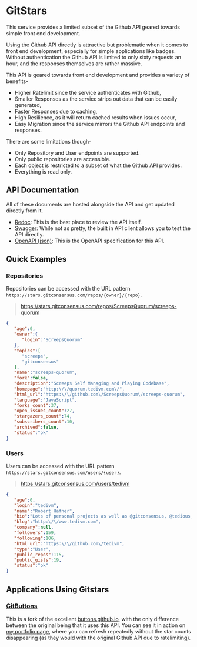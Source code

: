 # GitStars

This service provides a limited subset of the Github API geared towards simple front end development.

Using the Github API directly is attractive but problematic when it comes to front end development, especially for simple applications like badges. Without authentication the Github API is limited to only sixty requests an hour, and the responses themselves are rather massive.

This API is geared towards front end development and provides a variety of benefits-

* Higher Ratelimit since the service authenticates with Github,
* Smaller Responses as the service strips out data that can be easily generated,
* Faster Responses due to caching,
* High Resilience, as it will return cached results when issues occur,
* Easy Migration since the service mirrors the Github API endpoints and responses.

There are some limitations though-

* Only Repository and User endpoints are supported.
* Only public repositories are accessible.
* Each object is restricted to a subset of what the Github API provides.
* Everything is read only.


## API Documentation

All of these documents are hosted alongside the API and get updated directly from it.

* [Redoc](https://stars.gitconsensus.com/redoc): This is the best place to review the API itself.
* [Swagger](https://stars.gitconsensus.com/docs): While not as pretty, the built in API client allows you to test the API directly.
* [OpenAPI (json)](https://stars.gitconsensus.com/openapi.json): This is the OpenAPI specification for this API.


## Quick Examples

### Repositories

Repositories can be accessed with the URL pattern `https://stars.gitconsensus.com/repos/{owner}/{repo}`.

> https://stars.gitconsensus.com/repos/ScreepsQuorum/screeps-quorum

```json
{
   "age":0,
   "owner":{
      "login":"ScreepsQuorum"
   },
   "topics":[
      "screeps",
      "gitconsensus"
   ],
   "name":"screeps-quorum",
   "fork":false,
   "description":"Screeps Self Managing and Playing Codebase",
   "homepage":"http:\/\/quorum.tedivm.com\/",
   "html_url":"https:\/\/github.com\/ScreepsQuorum\/screeps-quorum",
   "language":"JavaScript",
   "forks_count":37,
   "open_issues_count":27,
   "stargazers_count":74,
   "subscribers_count":10,
   "archived":false,
   "status":"ok"
}
```

### Users

Users can be accessed with the URL pattern `https://stars.gitconsensus.com/users/{user}`.

> https://stars.gitconsensus.com/users/tedivm

```json
{
   "age":0,
   "login":"tedivm",
   "name":"Robert Hafner",
   "bio":"Lots of personal projects as well as @gitconsensus, @tedious, @LeagueOfAutomatedNations, and @screepers.",
   "blog":"http:\/\/www.tedivm.com",
   "company":null,
   "followers":159,
   "following":106,
   "html_url":"https:\/\/github.com\/tedivm",
   "type":"User",
   "public_repos":115,
   "public_gists":19,
   "status":"ok"
}
```


## Applications Using Gitstars

### [GitButtons](https://gitbuttons.tedivm.com/)

This is a fork of the excellent [buttons.github.io](https://buttons.github.io/), with the only difference between the original being that it uses this API. You can see it in action on [my portfolio page](https://projects.tedivm.com/), where you can refresh repeatedly without the star counts disappearing (as they would with the original Github API due to ratelimiting).
